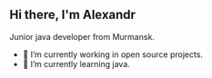 ## Hi there, I'm Alexandr
Junior java developer from Murmansk.

- 🔭 I’m currently working in open source projects.
- 🌱 I’m currently learning java.
